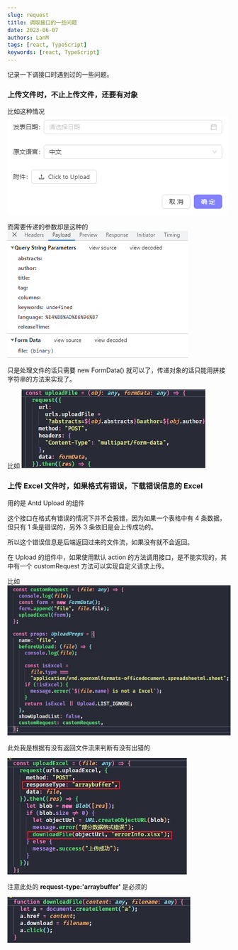 ```yaml
---
slug: request
title: 调取接口的一些问题
date: 2023-06-07
authors: LanM
tags: [react, TypeScript]
keywords: [react, TypeScript]
---
```


记录一下调接口时遇到过的一些问题。

<!-- truncate -->

### 上传文件时，不止上传文件，还要有对象

比如这种情况 ![upload](./img/upload.png)

而需要传递的参数却是这种的 ![uploadParams](./img/uploadParams.png)

只是处理文件的话只需要 new FormData() 就可以了，传递对象的话只能用拼接字符串的方法来实现了。

比如 ![uploadAn](./img/uploadAn.jpg)

### 上传 Excel 文件时，如果格式有错误，下载错误信息的 Excel

用的是 Antd Upload 的组件

这个接口在格式有错误的情况下并不会报错，因为如果一个表格中有 4 条数据，但只有 1 条是错误的，另外 3 条依旧是会上传成功的。

所以这个错误信息是后端返回过来的文件流，如果没有就不会返回。

在 Upload 的组件中，如果使用默认 action 的方法调用接口，是不能实现的，其中有一个 customRequest 方法可以实现自定义请求上传。

比如 ![uploadExcel](./img/uploadExcel.jpg)

此处我是根据有没有返回文件流来判断有没有出错的

![uploadBlob](./img/uploadBlob.jpg)

注意此处的 **request-type:'arraybuffer'** 是必须的

![uploadDownload](./img/uploadDownload.jpg)

